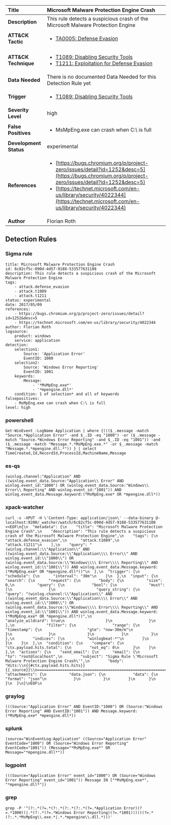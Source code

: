 | Title                    | Microsoft Malware Protection Engine Crash       |
|:-------------------------|:------------------|
| **Description**          | This rule detects a suspicious crash of the Microsoft Malware Protection Engine |
| **ATT&amp;CK Tactic**    |  <ul><li>[TA0005: Defense Evasion](https://attack.mitre.org/tactics/TA0005)</li></ul>  |
| **ATT&amp;CK Technique** | <ul><li>[T1089: Disabling Security Tools](https://attack.mitre.org/techniques/T1089)</li><li>[T1211: Exploitation for Defense Evasion](https://attack.mitre.org/techniques/T1211)</li></ul>  |
| **Data Needed**          |  There is no documented Data Needed for this Detection Rule yet  |
| **Trigger**              | <ul><li>[T1089: Disabling Security Tools](../Triggers/T1089.md)</li></ul>  |
| **Severity Level**       | high |
| **False Positives**      | <ul><li>MsMpEng.exe can crash when C:\ is full</li></ul>  |
| **Development Status**   | experimental |
| **References**           | <ul><li>[https://bugs.chromium.org/p/project-zero/issues/detail?id=1252&desc=5](https://bugs.chromium.org/p/project-zero/issues/detail?id=1252&desc=5)</li><li>[https://technet.microsoft.com/en-us/library/security/4022344](https://technet.microsoft.com/en-us/library/security/4022344)</li></ul>  |
| **Author**               | Florian Roth |


## Detection Rules

### Sigma rule

```
title: Microsoft Malware Protection Engine Crash
id: 6c82cf5c-090d-4d57-9188-533577631108
description: This rule detects a suspicious crash of the Microsoft Malware Protection Engine
tags:
    - attack.defense_evasion
    - attack.t1089
    - attack.t1211
status: experimental
date: 2017/05/09
references:
    - https://bugs.chromium.org/p/project-zero/issues/detail?id=1252&desc=5
    - https://technet.microsoft.com/en-us/library/security/4022344
author: Florian Roth
logsource:
    product: windows
    service: application
detection:
    selection1:
        Source: 'Application Error'
        EventID: 1000
    selection2:
        Source: 'Windows Error Reporting'
        EventID: 1001
    keywords:
        Message:
            - '*MsMpEng.exe*'
            - '*mpengine.dll*'
    condition: 1 of selection* and all of keywords
falsepositives:
    - MsMpEng.exe can crash when C:\ is full
level: high

```





### powershell
    
```
Get-WinEvent -LogName Application | where {((($_.message -match "Source.*Application Error" -and $_.ID -eq "1000") -or ($_.message -match "Source.*Windows Error Reporting" -and $_.ID -eq "1001")) -and ($_.message -match "Message.*.*MsMpEng.exe.*" -or $_.message -match "Message.*.*mpengine.dll.*")) } | select TimeCreated,Id,RecordId,ProcessId,MachineName,Message
```


### es-qs
    
```
(winlog.channel:"Application" AND ((winlog.event_data.Source:"Application\\ Error" AND winlog.event_id:"1000") OR (winlog.event_data.Source:"Windows\\ Error\\ Reporting" AND winlog.event_id:"1001")) AND winlog.event_data.Message.keyword:(*MsMpEng.exe* OR *mpengine.dll*))
```


### xpack-watcher
    
```
curl -s -XPUT -H \'Content-Type: application/json\' --data-binary @- localhost:9200/_watcher/watch/6c82cf5c-090d-4d57-9188-533577631108 <<EOF\n{\n  "metadata": {\n    "title": "Microsoft Malware Protection Engine Crash",\n    "description": "This rule detects a suspicious crash of the Microsoft Malware Protection Engine",\n    "tags": [\n      "attack.defense_evasion",\n      "attack.t1089",\n      "attack.t1211"\n    ],\n    "query": "(winlog.channel:\\"Application\\" AND ((winlog.event_data.Source:\\"Application\\\\ Error\\" AND winlog.event_id:\\"1000\\") OR (winlog.event_data.Source:\\"Windows\\\\ Error\\\\ Reporting\\" AND winlog.event_id:\\"1001\\")) AND winlog.event_data.Message.keyword:(*MsMpEng.exe* OR *mpengine.dll*))"\n  },\n  "trigger": {\n    "schedule": {\n      "interval": "30m"\n    }\n  },\n  "input": {\n    "search": {\n      "request": {\n        "body": {\n          "size": 0,\n          "query": {\n            "bool": {\n              "must": [\n                {\n                  "query_string": {\n                    "query": "(winlog.channel:\\"Application\\" AND ((winlog.event_data.Source:\\"Application\\\\ Error\\" AND winlog.event_id:\\"1000\\") OR (winlog.event_data.Source:\\"Windows\\\\ Error\\\\ Reporting\\" AND winlog.event_id:\\"1001\\")) AND winlog.event_data.Message.keyword:(*MsMpEng.exe* OR *mpengine.dll*))",\n                    "analyze_wildcard": true\n                  }\n                }\n              ],\n              "filter": {\n                "range": {\n                  "timestamp": {\n                    "gte": "now-30m/m"\n                  }\n                }\n              }\n            }\n          }\n        },\n        "indices": [\n          "winlogbeat-*"\n        ]\n      }\n    }\n  },\n  "condition": {\n    "compare": {\n      "ctx.payload.hits.total": {\n        "not_eq": 0\n      }\n    }\n  },\n  "actions": {\n    "send_email": {\n      "email": {\n        "to": "root@localhost",\n        "subject": "Sigma Rule \'Microsoft Malware Protection Engine Crash\'",\n        "body": "Hits:\\n{{#ctx.payload.hits.hits}}{{_source}}\\n================================================================================\\n{{/ctx.payload.hits.hits}}",\n        "attachments": {\n          "data.json": {\n            "data": {\n              "format": "json"\n            }\n          }\n        }\n      }\n    }\n  }\n}\nEOF\n
```


### graylog
    
```
(((Source:"Application Error" AND EventID:"1000") OR (Source:"Windows Error Reporting" AND EventID:"1001")) AND Message.keyword:(*MsMpEng.exe* *mpengine.dll*))
```


### splunk
    
```
(source="WinEventLog:Application" ((Source="Application Error" EventCode="1000") OR (Source="Windows Error Reporting" EventCode="1001")) (Message="*MsMpEng.exe*" OR Message="*mpengine.dll*"))
```


### logpoint
    
```
(((Source="Application Error" event_id="1000") OR (Source="Windows Error Reporting" event_id="1001")) Message IN ["*MsMpEng.exe*", "*mpengine.dll*"])
```


### grep
    
```
grep -P '^(?:.*(?=.*(?:.*(?:.*(?:.*(?=.*Application Error)(?=.*1000))|.*(?:.*(?=.*Windows Error Reporting)(?=.*1001)))))(?=.*(?:.*.*MsMpEng\\.exe.*|.*.*mpengine\\.dll.*)))'
```



